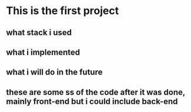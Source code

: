 # This is the first project

## what stack i used 

## what i implemented 

## what i will do in the future 

## these are some ss of the code after it was done, mainly front-end but i could include back-end
